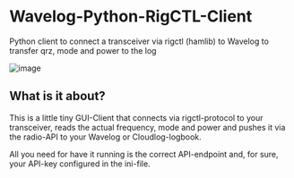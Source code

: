 # Wavelog-Python-RigCTL-Client
Python client to connect a transceiver via rigctl (hamlib) to Wavelog to transfer qrz, mode and power to the log

![image](https://github.com/user-attachments/assets/cd388ba6-962f-43c5-bb00-589420ea50f1)

## What is it about?

This is a little tiny GUI-Client that connects via rigctl-protocol to your transceiver, reads the actual frequency, mode and power and pushes it via the radio-API to your Wavelog or Cloudlog-logbook.

All you need for have it running is the correct API-endpoint and, for sure, your API-key configured in the ini-file.
